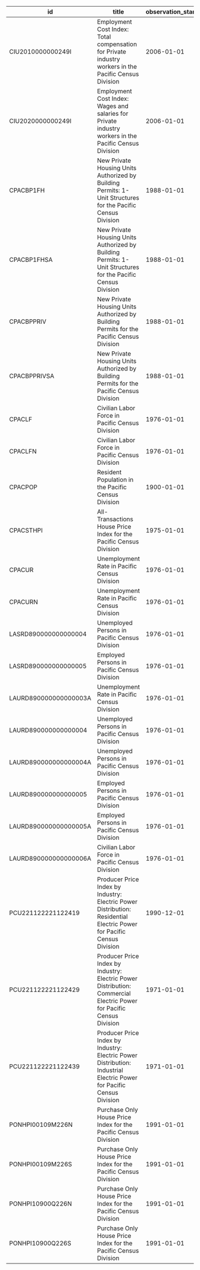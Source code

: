 | id                    | title                                                                                                                 | observation_start   | observation_end   |
|-----------------------|-----------------------------------------------------------------------------------------------------------------------|---------------------|-------------------|
| CIU2010000000249I     | Employment Cost Index: Total compensation for Private industry workers in the Pacific Census Division                 | 2006-01-01          | 2021-10-01        |
| CIU2020000000249I     | Employment Cost Index: Wages and salaries for Private industry workers in the Pacific Census Division                 | 2006-01-01          | 2021-10-01        |
| CPACBP1FH             | New Private Housing Units Authorized by Building Permits: 1-Unit Structures for the Pacific Census Division           | 1988-01-01          | 2022-01-01        |
| CPACBP1FHSA           | New Private Housing Units Authorized by Building Permits: 1-Unit Structures for the Pacific Census Division           | 1988-01-01          | 2022-01-01        |
| CPACBPPRIV            | New Private Housing Units Authorized by Building Permits for the Pacific Census Division                              | 1988-01-01          | 2022-01-01        |
| CPACBPPRIVSA          | New Private Housing Units Authorized by Building Permits for the Pacific Census Division                              | 1988-01-01          | 2022-01-01        |
| CPACLF                | Civilian Labor Force in Pacific Census Division                                                                       | 1976-01-01          | 2022-01-01        |
| CPACLFN               | Civilian Labor Force in Pacific Census Division                                                                       | 1976-01-01          | 2022-01-01        |
| CPACPOP               | Resident Population in the Pacific Census Division                                                                    | 1900-01-01          | 2021-01-01        |
| CPACSTHPI             | All-Transactions House Price Index for the Pacific Census Division                                                    | 1975-01-01          | 2021-10-01        |
| CPACUR                | Unemployment Rate in Pacific Census Division                                                                          | 1976-01-01          | 2022-01-01        |
| CPACURN               | Unemployment Rate in Pacific Census Division                                                                          | 1976-01-01          | 2022-01-01        |
| LASRD890000000000004  | Unemployed Persons in Pacific Census Division                                                                         | 1976-01-01          | 2022-01-01        |
| LASRD890000000000005  | Employed Persons in Pacific Census Division                                                                           | 1976-01-01          | 2022-01-01        |
| LAURD890000000000003A | Unemployment Rate in Pacific Census Division                                                                          | 1976-01-01          | 2021-01-01        |
| LAURD890000000000004  | Unemployed Persons in Pacific Census Division                                                                         | 1976-01-01          | 2022-01-01        |
| LAURD890000000000004A | Unemployed Persons in Pacific Census Division                                                                         | 1976-01-01          | 2021-01-01        |
| LAURD890000000000005  | Employed Persons in Pacific Census Division                                                                           | 1976-01-01          | 2022-01-01        |
| LAURD890000000000005A | Employed Persons in Pacific Census Division                                                                           | 1976-01-01          | 2021-01-01        |
| LAURD890000000000006A | Civilian Labor Force in Pacific Census Division                                                                       | 1976-01-01          | 2021-01-01        |
| PCU221122221122419    | Producer Price Index by Industry: Electric Power Distribution: Residential Electric Power for Pacific Census Division | 1990-12-01          | 2022-02-01        |
| PCU221122221122429    | Producer Price Index by Industry: Electric Power Distribution: Commercial Electric Power for Pacific Census Division  | 1971-01-01          | 2022-02-01        |
| PCU221122221122439    | Producer Price Index by Industry: Electric Power Distribution: Industrial Electric Power for Pacific Census Division  | 1971-01-01          | 2022-02-01        |
| PONHPI00109M226N      | Purchase Only House Price Index for the Pacific Census Division                                                       | 1991-01-01          | 2021-12-01        |
| PONHPI00109M226S      | Purchase Only House Price Index for the Pacific Census Division                                                       | 1991-01-01          | 2021-12-01        |
| PONHPI10900Q226N      | Purchase Only House Price Index for the Pacific Census Division                                                       | 1991-01-01          | 2021-10-01        |
| PONHPI10900Q226S      | Purchase Only House Price Index for the Pacific Census Division                                                       | 1991-01-01          | 2021-10-01        |